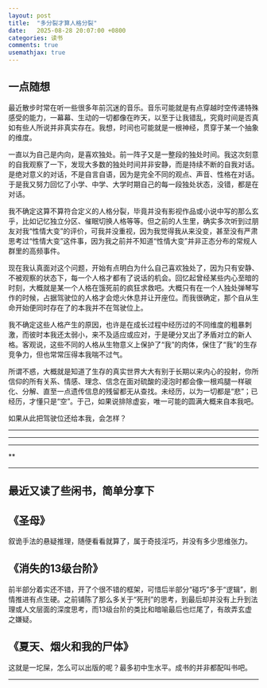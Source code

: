```yaml
---
layout: post
title:  "多分裂才算人格分裂"
date:   2025-08-28 20:07:00 +0800
categories: 读书
comments: true
usemathjax: true
---
```


## 一点随想

最近散步时常在听一些很多年前沉迷的音乐。音乐可能就是有点穿越时空传递特殊感受的能力，一幕幕、生动的一切都像在昨天，以至于让我错乱，究竟时间是否真如有些人所说并非真实存在。我想，时间也可能就是一根神经，贯穿于某一个抽象的维度。

一直以为自己是内向，是喜欢独处。前一阵子又是一整段的独处时间。我这次刻意的自我观察了一下，发现大多数的独处时间并非安静，而是持续不断的自我对话。是绝对意义的对话，不是自言自语，因为是完全不同的观点、声音、性格在对话。于是我又努力回忆了小学、中学、大学时期自己的每一段独处状态，没错，都是在对话。

我不确定这算不算符合定义的人格分裂，毕竟并没有影视作品或小说中写的那么玄乎，比如记忆独立分区、催眠切换人格等等。但之前的人生里，确实多次听到过朋友对我“性情大变”的评价，可我并没重视，因为我觉得我从来没变，甚至没有严肃思考过“性情大变”这件事，因为我之前并不知道“性情大变”并非正态分布的常规人群里的高频事件。

现在我认真面对这个问题，开始有点明白为什么自己喜欢独处了，因为只有安静、不被观察的状态下，每一个人格才都有了说话的机会。回忆起曾经某些内心至暗的时刻，大概就是某一个人格在饿死前的疯狂求救吧。大概只有在一个人独处弹琴写作的时候，占据驾驶位的人格才会熄火休息并让开座位。而我很确定，那个自从生命开始便同时存在了的本我并不在驾驶位上。

我不确定这些人格产生的原因，也许是在成长过程中经历过的不同维度的粗暴刺激，而彼时本我还太弱小，来不及适应或应对，于是硬分叉出了矛盾对立的新人格。客观说，这些不同的人格从生物意义上保护了“我”的肉体，保住了“我”的生存竞争力，但也常常压得本我喘不过气。

所谓不惑，大概就是知道了生存的真实世界大大有别于长期以来内心的投射，你所信仰的所有关系、情感、理念、信念在面对硫酸的浸泡时都会像一根鸡腿一样碳化、分解、直至一点遗传信息的残留都无从查找。未经历，以为一切都是“悲”；已经历，才懂只是“空”。于己，如果说排除虚妄，唯一可能的圆满大概来自本我吧。

如果从此把驾驶位还给本我，会怎样？

***********
********
*****
**

<hr>

## 最近又读了些闲书，简单分享下

## 《圣母》
叙诡手法的悬疑推理，随便看看就算了，属于奇技淫巧，并没有多少思维张力。

## 《消失的13级台阶》
前半部分着实还不错，开了个很不错的框架，可惜后半部分“碰巧”多于“逻辑”，剧情推进有点生硬。之前铺陈了那么多关于“死刑”的思考，到最后却并没有上升到法理或人文层面的深度思考，而13级台阶的类比和暗喻最后也烂尾了，有故弄玄虚之嫌疑。

## 《夏天、烟火和我的尸体》
这就是一坨屎，怎么可以出版的呢？最多初中生水平。成书的并非都配叫书吧。


<hr>

